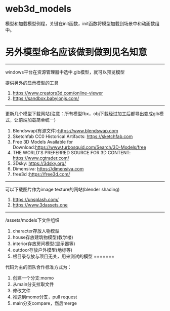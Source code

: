 
# web3d_models

模型和加载模型例程，关键在init函数，init函数将模型加载到场景中和动画数组中。
# 另外模型命名应该做到做到见名知意
___
windows平台在资源管理器中选中.glb模型，就可以预览模型

提供另外的显示模型的工具
1. https://www.creators3d.com/online-viewer
2. https://sandbox.babylonjs.com/
---

更新几个模型下载网站(注意：所有模型fbx，obj下载经过加工后都导出变成glb模式，让前端加载简单统一)
1. Blendswap(有源文件):https://www.blendswap.com
2. Sketchfab CC0 Historical Artifacts: https://sketchfab.com
3. Free 3D Models Available for Download:https://www.turbosquid.com/Search/3D-Models/free
4. THE WORLD'S PREFERRED SOURCE FOR 3D CONTENT: https://www.cgtrader.com/
5. 3Dsky: https://3dsky.org/
6. Dimensiva:  https://dimensiva.com
7. free3d :https://free3d.com/

---
可以下载图片作为image texture的网站(blender shading)
1. https://unsplash.com/
2. https://www.3dassets.one

---
/assets/models下文件组织
1. character存放人物模型
2. house存放建筑物模型(教学楼)
3. interior存放房间模型(显示器等)
4. outdoor存放户外模型(地标等)
5. 根目录存放与项目无关，用来测试的模型
=======

代码为主的团队合作标准方式为：
1. 创建一个分支:momo
2. 从main分支拉取文件
3. 修改文件
4. 推送到momo分支，pull request
5. main分支compare，然后merge


